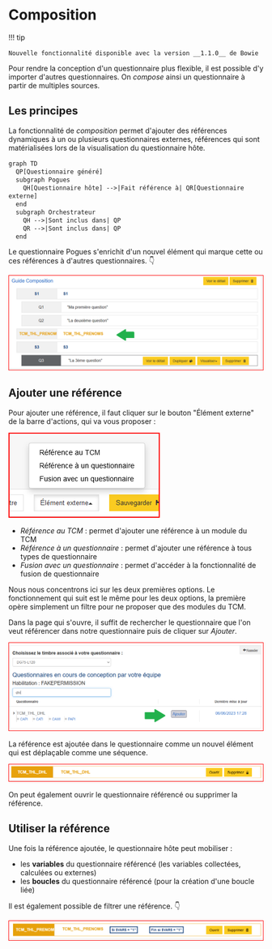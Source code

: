 # Composition

!!! tip

    Nouvelle fonctionnalité disponible avec la version __1.1.0__ de Bowie

Pour rendre la conception d'un questionnaire plus flexible, il est possible d'y importer d'autres questionnaires. On _compose_ ainsi un questionnaire à partir de multiples sources.

## Les principes

La fonctionnalité de _composition_ permet d'ajouter des références dynamiques à un ou plusieurs questionnaires externes, références qui sont matérialisées lors de la visualisation du questionnaire hôte.

```mermaid
graph TD
  QP[Questionnaire généré]
  subgraph Pogues
    QH[Questionnaire hôte] -->|Fait référence à| QR[Questionnaire externe]    
  end
  subgraph Orchestrateur
    QH -->|Sont inclus dans| QP
    QR -->|Sont inclus dans| QP
  end
```

Le questionnaire Pogues s'enrichit d'un nouvel élément qui marque cette ou ces références à d'autres questionnaires. :point_down:

![Exemple compo](../../img/pogues/composition-questionnaire-exemple.png)

## Ajouter une référence

Pour ajouter une référence, il faut cliquer sur le bouton "Élément externe" de la barre d'actions, qui va vous proposer :

![Élément externe](../../img/pogues/composition-element-externe.png)

- _Référence au TCM_ : permet d'ajouter une référence à un module du TCM
- _Référence à un questionnaire_ : permet d'ajouter une référence à tous types de questionnaire
- _Fusion avec un questionnaire_ : permet d'accéder à la fonctionnalité de fusion de questionnaire

Nous nous concentrons ici sur les deux premières options. Le fonctionnement qui suit est le même pour les deux options, la première opère simplement un filtre pour ne proposer que des modules du TCM.

Dans la page qui s'ouvre, il suffit de rechercher le questionnaire que l'on veut référencer dans notre questionnaire puis de cliquer sur _Ajouter_.

![Ajouter une référence](../../img/pogues/composition-ajouter.png)

La référence est ajoutée dans le questionnaire comme un nouvel élément qui est déplaçable comme une séquence.

![Bloc référence](../../img/pogues/composition-bloc-reference.png)

On peut également ouvrir le questionnaire référencé ou supprimer la référence.

## Utiliser la référence

Une fois la référence ajoutée, le questionnaire hôte peut mobiliser :

- les __variables__ du questionnaire référencé (les variables collectées, calculées ou externes)
- les __boucles__ du questionnaire référencé (pour la création d'une boucle liée)

Il est également possible de filtrer une référence. :point_down:

![Filtre sur référence](../../img/pogues/composition-filtre.png)
